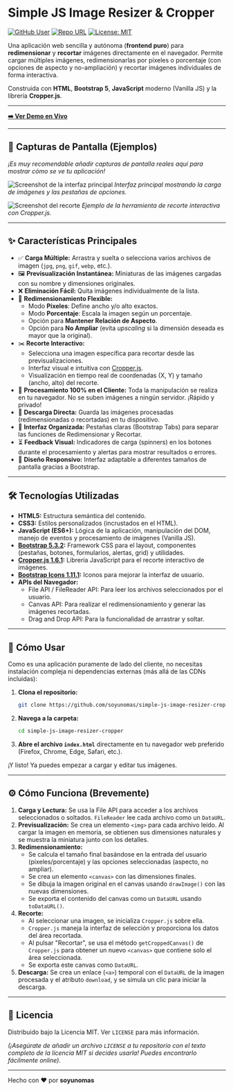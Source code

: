 # Simple JS Image Resizer & Cropper

[![GitHub User](https://img.shields.io/badge/Autor-soyunomas-blue?style=flat-square)](https://github.com/soyunomas)
[![Repo URL](https://img.shields.io/badge/Repositorio-simple--js--image--resizer--cropper-lightgrey?style=flat-square)](https://github.com/soyunomas/simple-js-image-resizer-cropper)
[![License: MIT](https://img.shields.io/badge/License-MIT-yellow.svg?style=flat-square)](https://opensource.org/licenses/MIT)

Una aplicación web sencilla y autónoma (**frontend puro**) para **redimensionar** y **recortar** imágenes directamente en el navegador. Permite cargar múltiples imágenes, redimensionarlas por píxeles o porcentaje (con opciones de aspecto y no-ampliación) y recortar imágenes individuales de forma interactiva.

Construida con **HTML**, **Bootstrap 5**, **JavaScript** moderno (Vanilla JS) y la librería **Cropper.js**.

---

**[➡️ Ver Demo en Vivo](https://soyunomas.github.io/simple-js-image-resizer-cropper/index.html)**

---

## 📸 Capturas de Pantalla (Ejemplos)

*¡Es muy recomendable añadir capturas de pantalla reales aquí para mostrar cómo se ve tu aplicación!*

![Screenshot de la interfaz principal](docs/screenshot-main.png) <!-- ¡Reemplaza con tu captura! Puedes crear una carpeta 'docs' o 'assets' en tu repo -->
*Interfaz principal mostrando la carga de imágenes y las pestañas de opciones.*

![Screenshot del recorte](docs/screenshot-crop.png) <!-- ¡Reemplaza con tu captura! -->
*Ejemplo de la herramienta de recorte interactiva con Cropper.js.*

---

## ✨ Características Principales

*   ✅ **Carga Múltiple:** Arrastra y suelta o selecciona varios archivos de imagen (`jpg`, `png`, `gif`, `webp`, etc.).
*   🖼️ **Previsualización Instantánea:** Miniaturas de las imágenes cargadas con su nombre y dimensiones originales.
*   ❌ **Eliminación Fácil:** Quita imágenes individualmente de la lista.
*   📐 **Redimensionamiento Flexible:**
    *   Modo **Píxeles**: Define ancho y/o alto exactos.
    *   Modo **Porcentaje**: Escala la imagen según un porcentaje.
    *   Opción para **Mantener Relación de Aspecto**.
    *   Opción para **No Ampliar** (evita *upscaling* si la dimensión deseada es mayor que la original).
*   ✂️ **Recorte Interactivo:**
    *   Selecciona una imagen específica para recortar desde las previsualizaciones.
    *   Interfaz visual e intuitiva con [Cropper.js](https://github.com/fengyuanchen/cropperjs).
    *   Visualización en tiempo real de coordenadas (X, Y) y tamaño (ancho, alto) del recorte.
*   🚀 **Procesamiento 100% en el Cliente:** Toda la manipulación se realiza en tu navegador. No se suben imágenes a ningún servidor. ¡Rápido y privado!
*   💾 **Descarga Directa:** Guarda las imágenes procesadas (redimensionadas o recortadas) en tu dispositivo.
*   📑 **Interfaz Organizada:** Pestañas claras (Bootstrap Tabs) para separar las funciones de Redimensionar y Recortar.
*   ⏳ **Feedback Visual:** Indicadores de carga (spinners) en los botones durante el procesamiento y alertas para mostrar resultados o errores.
*   📱 **Diseño Responsivo:** Interfaz adaptable a diferentes tamaños de pantalla gracias a Bootstrap.

---

## 🛠️ Tecnologías Utilizadas

*   **HTML5:** Estructura semántica del contenido.
*   **CSS3:** Estilos personalizados (incrustados en el HTML).
*   **JavaScript (ES6+):** Lógica de la aplicación, manipulación del DOM, manejo de eventos y procesamiento de imágenes (Vanilla JS).
*   **[Bootstrap 5.3.2](https://getbootstrap.com/):** Framework CSS para el layout, componentes (pestañas, botones, formularios, alertas, grid) y utilidades.
*   **[Cropper.js 1.6.1](https://github.com/fengyuanchen/cropperjs):** Librería JavaScript para el recorte interactivo de imágenes.
*   **[Bootstrap Icons 1.11.1](https://icons.getbootstrap.com/):** Iconos para mejorar la interfaz de usuario.
*   **APIs del Navegador:**
    *   File API / FileReader API: Para leer los archivos seleccionados por el usuario.
    *   Canvas API: Para realizar el redimensionamiento y generar las imágenes recortadas.
    *   Drag and Drop API: Para la funcionalidad de arrastrar y soltar.

---

## 🚀 Cómo Usar

Como es una aplicación puramente de lado del cliente, no necesitas instalación compleja ni dependencias externas (más allá de las CDNs incluidas):

1.  **Clona el repositorio:**
    ```bash
    git clone https://github.com/soyunomas/simple-js-image-resizer-cropper.git
    ```
2.  **Navega a la carpeta:**
    ```bash
    cd simple-js-image-resizer-cropper
    ```
3.  **Abre el archivo `index.html`** directamente en tu navegador web preferido (Firefox, Chrome, Edge, Safari, etc.).

¡Y listo! Ya puedes empezar a cargar y editar tus imágenes.

---

## ⚙️ Cómo Funciona (Brevemente)

1.  **Carga y Lectura:** Se usa la File API para acceder a los archivos seleccionados o soltados. `FileReader` lee cada archivo como un `DataURL`.
2.  **Previsualización:** Se crea un elemento `<img>` para cada archivo leído. Al cargar la imagen en memoria, se obtienen sus dimensiones naturales y se muestra la miniatura junto con los detalles.
3.  **Redimensionamiento:**
    *   Se calcula el tamaño final basándose en la entrada del usuario (píxeles/porcentaje) y las opciones seleccionadas (aspecto, no ampliar).
    *   Se crea un elemento `<canvas>` con las dimensiones finales.
    *   Se dibuja la imagen original en el canvas usando `drawImage()` con las nuevas dimensiones.
    *   Se exporta el contenido del canvas como un `DataURL` usando `toDataURL()`.
4.  **Recorte:**
    *   Al seleccionar una imagen, se inicializa `Cropper.js` sobre ella.
    *   `Cropper.js` maneja la interfaz de selección y proporciona los datos del área recortada.
    *   Al pulsar "Recortar", se usa el método `getCroppedCanvas()` de `Cropper.js` para obtener un nuevo `<canvas>` que contiene solo el área seleccionada.
    *   Se exporta este canvas como `DataURL`.
5.  **Descarga:** Se crea un enlace (`<a>`) temporal con el `DataURL` de la imagen procesada y el atributo `download`, y se simula un clic para iniciar la descarga.

---

## 📜 Licencia

Distribuido bajo la Licencia MIT. Ver `LICENSE` para más información.

*(¡Asegúrate de añadir un archivo `LICENSE` a tu repositorio con el texto completo de la licencia MIT si decides usarla! Puedes encontrarlo fácilmente online).*

---

Hecho con ❤️ por **soyunomas**
